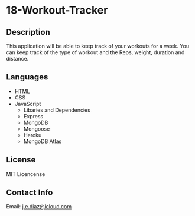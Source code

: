 # 18-Workout-Tracker

## Description

This application will be able to keep track of your workouts for a week.
You can keep track of the type of workout and the Reps, weight, duration and distance.

## Languages

- HTML
- CSS
- JavaScript
  - Libaries and Dependencies
  - Express
  - MongoDB
  - Mongoose
  - Heroku
  - MongoDB Atlas

## License

MIT Licencense

## Contact Info

Email: [j.e.diaz@icloud.com](j.e.diaz@icloud.com)
